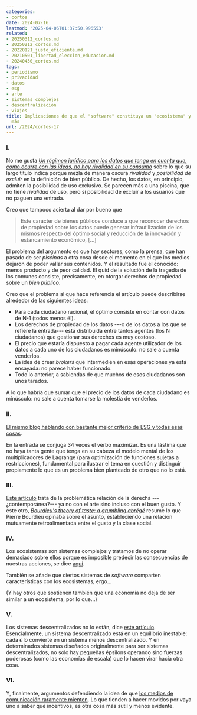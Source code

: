 ```yaml
---
categories:
- cortos
date: 2024-07-16
lastmod: '2025-04-06T01:37:50.996553'
related:
- 20250312_cortos.md
- 20250212_cortos.md
- 20220121_justo_eficiente.md
- 20210501_libertad_eleccion_educacion.md
- 20240430_cortos.md
tags:
- periodismo
- privacidad
- datos
- esg
- arte
- sistemas complejos
- descentralización
- viajes
title: Implicaciones de que el "software" constituya un "ecosistema" y cinco asuntos
  más
url: /2024/cortos-17
---
```


### I.

No me gusta
[_Un régimen jurídico para los datos que tenga en cuenta que, como ocurre con las ideas, no hay rivalidad en su consumo_](https://derechomercantilespana.blogspot.com/2024/04/un-regimen-juridico-para-los-datos-que.html)
sobre lo que su largo título indica porque mezla de manera oscura _rivalidad_ y _posibilidad de excluir_ en la definición de bien público. De hecho, los datos, en principio, admiten la posibilidad de uso exclusivo. Se parecen más a una piscina, que no tiene _rivalidad_ de uso, pero sí posibilidad de excluir a los usuarios que no paguen una entrada.

Creo que tampoco acierta al dar por bueno que

> Este carácter de bienes públicos conduce a que reconocer derechos de propiedad sobre los datos puede generar infrautilización de los mismos respecto del óptimo social y reducción de la innovación y estancamiento económico, [...]

El problema del argumento es que hay sectores, como la prensa, que han pasado de ser _piscinas_ a otra cosa desde el momento en el que los medios dejaron de poder vallar sus contenidos. Y el resultado fue el conocido: menos producto y de peor calidad. El quid de la solución de la tragedia de los comunes consiste, precisamente, en otorgar derechos de propiedad sobre un _bien público_.

Creo que el problema al que hace referencia el artículo puede describirse alrededor de las siguientes ideas:
- Para cada ciudadano racional, el óptimo consiste en contar con datos de N-1 (todos menos él).
- Los derechos de propiedad de los datos ---o de los datos a los que se refiere la entrada--- está distribuida entre tantos agentes (los N ciudadanos) que gestionar sus derechos es muy costoso.
- El precio que estaría dispuesto a pagar cada agente utilizador de los datos a cada uno de los ciudadanos es minúsculo: no sale a cuenta venderlos.
- La idea de crear _brokers_ que intermedien en esas operaciones ya está ensayada: no parece haber funcionado.
- Todo lo anterior, a sabiendas de que muchos de esos ciudadanos son unos tarados.

A lo que habría que sumar que el precio de los datos de cada ciudadano es minúsculo: no sale a cuenta tomarse la molestia de venderlos.


### II.

[El mismo blog hablando con bastante mejor criterio de ESG y todas esas cosas](https://almacendederecho.org/una-critica-conjunta-al-stakeholderism-el-purpose-y-el-esg).

En la entrada se conjuga 34 veces el verbo maximizar. Es una lástima que no haya tanta gente que tenga en su cabeza el modelo mental de los multiplicadores de Lagrange (para optimización de funciones sujetas a restricciones), fundamental para ilustrar el tema en cuestión y distinguir propiamente lo que es un problema bien planteado de otro que no lo está.


### III.

[Este artículo](https://americanmind.org/features/a-matter-of-taste/) trata de la problemática relación de la derecha ---¿contemporánea?--- ya no con el arte sino incluso con el buen gusto. Y este otro, [_Bourdieu's theory of taste: a grumbling abrégé_](https://dynomight.net/bourdieu/) resume lo que Pierre Bourdieu opinaba sobre el asunto, estableciendo una relación mutuamente retroalimentada entre el gusto y la clase social.


### IV.

Los ecosistemas son sistemas complejos y tratamos de no operar demasiado sobre ellos porque es imposible predecir las consecuencias de nuestras acciones, se dice [aquí](https://simonwillison.net/2024/Jul/13/jacob-kaplan-moss/).

También se añade que ciertos sistemas de _software_ comparten características con los ecosistemas, ergo...

(Y hay otros que sostienen también que una economía no deja de ser similar a un ecosistema, por lo que...)

### V.

Los sistemas descentralizados no lo están, dice [este artículo](https://blog.dshr.org/2024/04/decentralized-systems-arent.html). Esencialmente, un sistema descentralizado está en un equilibrio inestable: cada $\epsilon$ lo convierte en un sistema menos descentralizado. Y en determinados sistemas diseñados originalmente para ser sistemas descentralizados, no solo hay pequeñas épsilons operando sino fuerzas poderosas (como las economías de escala) que lo hacen virar hacia otra cosa.


### VI.

Y, finalmente, argumentos defendiendo la idea de que [los medios de comunicación raramente mienten](https://www.astralcodexten.com/p/the-media-very-rarely-lies). Lo que tienden a hacer movidos por vaya uno a saber qué incentivos, es otra cosa más sutil y menos evidente.
